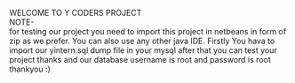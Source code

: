 WELCOME TO Y CODERS PROJECT 
<br>
NOTE-
<br>
for testing our project you need to import this project in netbeans in form of zip as we prefer.
You can also use any other java IDE.
Firstly You hava to import our yintern.sql dump file in your  mysql after that you can test your project thanks and our database username is root and  password is root
thankyou :)

